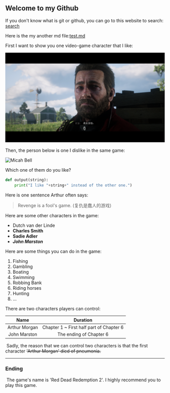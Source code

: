 ## Welcome to my Github



If you don't know what is git or github, you can go to this website to search: [search](https://www.baidu.com/)



Here is the my another md file:[test.md](./test.md)



First I want to show you one video-game character that I like:

![Arthur](/image-folder/Arthur.png
"亚瑟·摩根")



Then, the person below is one I dislike in the same game: 

![Micah Bell](https://static.wikia.nocookie.net/reddeadredemption/images/d/de/Micahbell1899.png/revision/latest?cb=20200929052109"迈卡·贝尔")



Which one of them do you like?

```python
def output(string):
    print("I like "+string+" instead of the other one.")
```



Here is one sentence Arthur often says:

> Revenge is a fool's game.	(复仇是蠢人的游戏)



Here are some other characters in the game:

* Dutch van der Linde
* **Charles Smith**
* **Sadie Adler**
* ***John Marston***



Here are some things you can do in the game:

1. Fishing
2. Gambling
3. Boating
4. Swimming
5. Robbing Bank
6. Riding horses
7. Hunting
8. ...



There are two characters players can control:

|     Name      |                 Duration                 |
| :-----------: | :--------------------------------------: |
| Arthur Morgan | Chapter 1 ~ First half part of Chapter 6 |
| John Marston  |         The ending of Chapter 6          |

​	Sadly, the reason that we can control two characters is that the first character ~~'Arthur Morgan' died of pneumonia.~~



---

### Ending

​	The game's name is 'Red Dead Redemption 2'. I highly recommend you to play this game.
